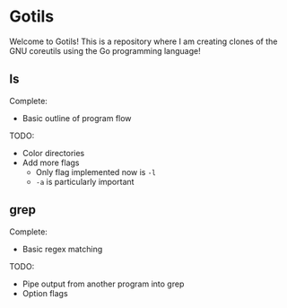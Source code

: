 # Gotils

Welcome to Gotils! This is a repository where I am creating clones of the GNU coreutils using the Go programming language!

## ls
Complete:
- Basic outline of program flow

TODO:
- Color directories
- Add more flags
    - Only flag implemented now is `-l`
    - `-a` is particularly important

## grep
Complete:
- Basic regex matching

TODO:
- Pipe output from another program into grep
- Option flags